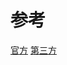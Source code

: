 # 参考
[官方](https://code.visualstudio.com/docs/remote/faq#_can-i-run-vs-code-server-on-older-linux-distributions)
[第三方](https://github.com/naitaku/old-linux-vscode/blob/main/Dockerfile)
